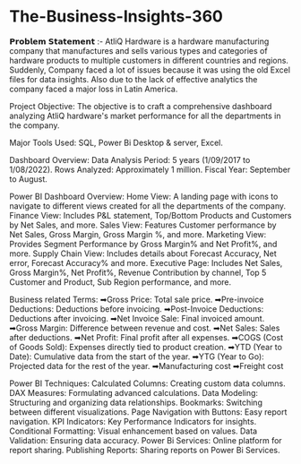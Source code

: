 # The-Business-Insights-360

𝗣𝗿𝗼𝗯𝗹𝗲𝗺 𝗦𝘁𝗮𝘁𝗲𝗺𝗲𝗻𝘁 :- AtliQ Hardware is a hardware manufacturing company that manufactures and sells various types and categories of hardware products to multiple customers in different countries and regions. Suddenly, Company faced a lot of issues because it was using the old Excel files for data insights. Also due to the lack of effective analytics the company faced a major loss in Latin America.

Project Objective:
The objective is to craft a comprehensive dashboard analyzing AtliQ hardware's market performance for all the departments in the company.

Major Tools Used:
SQL, Power Bi Desktop & server, Excel.

Dashboard Overview:
Data Analysis Period: 5 years (1/09/2017 to 1/08/2022).
Rows Analyzed: Approximately 1 million.
Fiscal Year: September to August.

Power BI Dashboard Overview:
Home View: A landing page with icons to navigate to different views created for all the departments of the company.
Finance View: Includes P&L statement, Top/Bottom Products and Customers by Net Sales, and more.
Sales View: Features Customer performance by Net Sales, Gross Margin, Gross Margin %, and more.
Marketing View: Provides Segment Performance by Gross Margin% and Net Profit%, and more.
Supply Chain View: Includes details about Forecast Accuracy, Net error, Forecast Accuracy% and more.
Executive Page: Includes Net Sales, Gross Margin%, Net Profit%, Revenue Contribution by channel, Top 5 Customer and Product, Sub Region performance, and more.

Business related Terms:
➡Gross Price: Total sale price.
➡Pre-invoice Deductions: Deductions before invoicing.
➡Post-Invoice Deductions: Deductions after invoicing.
➡Net Invoice Sale: Final invoiced amount.
➡Gross Margin: Difference between revenue and cost.
➡Net Sales: Sales after deductions.
➡Net Profit: Final profit after all expenses.
➡COGS (Cost of Goods Sold): Expenses directly tied to product creation.
➡YTD (Year to Date): Cumulative data from the start of the year.
➡YTG (Year to Go): Projected data for the rest of the year.
➡Manufacturing cost
➡Freight cost

Power BI Techniques:
Calculated Columns: Creating custom data columns.
DAX Measures: Formulating advanced calculations.
Data Modeling: Structuring and organizing data relationships.
Bookmarks: Switching between different visualizations.
Page Navigation with Buttons: Easy report navigation.
KPI Indicators: Key Performance Indicators for insights.
Conditional Formatting: Visual enhancement based on values.
Data Validation: Ensuring data accuracy.
Power Bi Services: Online platform for report sharing.
Publishing Reports: Sharing reports on Power Bi Services.
